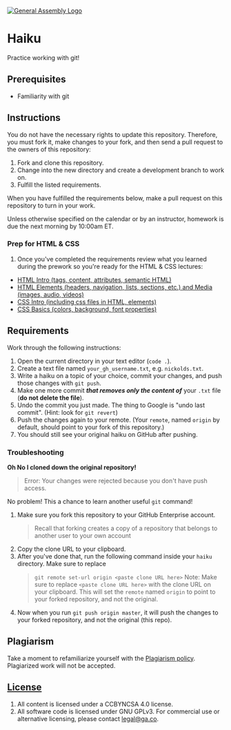 [![General Assembly Logo](https://camo.githubusercontent.com/1a91b05b8f4d44b5bbfb83abac2b0996d8e26c92/687474703a2f2f692e696d6775722e636f6d2f6b6538555354712e706e67)](https://generalassemb.ly/education/web-development-immersive)

# Haiku

Practice working with git!

## Prerequisites

- Familiarity with git

## Instructions

You do not have the necessary rights to update this repository. Therefore, you
must fork it, make changes to your fork, and then send a pull request to the
owners of this repository:

1. Fork and clone this repository.
1. Change into the new directory and create a development branch to work on. 
1. Fulfill the listed requirements.

When you have fulfilled the requirements below, make a pull request on this
repository to turn in your work.

Unless otherwise specified on the calendar or by an instructor, homework is due
the next morning by 10:00am ET.

### Prep for HTML & CSS

1. Once you've completed the requirements review what you learned during the prework so you're ready for the HTML & CSS lectures:
- [HTML Intro (tags, content, attributes, semantic HTML)](https://www.youtube.com/watch?v=DxhXFpsN5I4&index=1&list=PLdnONIhPScST0Vy4LrIZiYKpFNoxgyH7J)
- [HTML Elements (headers, navigation, lists, sections, etc.) and Media (images, audio, videos)](https://www.youtube.com/watch?v=KhbnrDhWDdE&index=2&list=PLdnONIhPScST0Vy4LrIZiYKpFNoxgyH7J)
- [CSS Intro (including css files in HTML, elements)](https://www.youtube.com/watch?v=xWiT2TWCFjc&index=3&list=PLdnONIhPScST0Vy4LrIZiYKpFNoxgyH7J)
- [CSS Basics (colors, background, font properties)](https://www.youtube.com/watch?v=UMMHsQPmfug&index=4&list=PLdnONIhPScST0Vy4LrIZiYKpFNoxgyH7J)

## Requirements

Work through the following instructions:

1. Open the current directory in your text editor (`code .`).
1. Create a text file named `your_gh_username.txt`, e.g. `nickolds.txt`.
1. Write a haiku on a topic of your choice, commit your changes, and push those
   changes with `git push`.
1. Make one more commit **_that removes only the content of_** your `.txt` file
   (**do not delete the file**).
1. Undo the commit you just made. The thing to Google is "undo last commit".
   (Hint: look for `git revert`)
1. Push the changes again to your remote. (Your `remote`, named `origin` by
   default, should point to your fork of this repository.)
1. You should still see your original haiku on GitHub after pushing.

### Troubleshooting

**Oh No I cloned down the original repository!**

> Error: Your changes were rejected because you don't have push access.

No problem! This a chance to learn another useful `git` command!

1. Make sure you fork this repository to your GitHub Enterprise account.
   > Recall that forking creates a copy of a repository that belongs to another
   > user to your own account
2. Copy the clone URL to your clipboard.
3. After you've done that, run the following command inside your `haiku`
   directory. Make sure to replace
   > `git remote set-url origin <paste clone URL here>` Note: Make sure to
   > replace `<paste clone URL here>` with the clone URL on your clipboard. This
   > will set the `remote` named `origin` to point to your forked repository,
   > and not the original.
4. Now when you run `git push origin master`, it will push the changes to your
   forked repository, and not the original (this repo).

## Plagiarism

Take a moment to refamiliarize yourself with the
[Plagiarism policy](https://git.generalassemb.ly/DC-WDI/Administrative/blob/master/plagiarism.md).
Plagiarized work will not be accepted.

## [License](LICENSE)

1.  All content is licensed under a CC­BY­NC­SA 4.0 license.
1.  All software code is licensed under GNU GPLv3. For commercial use or
    alternative licensing, please contact legal@ga.co.
